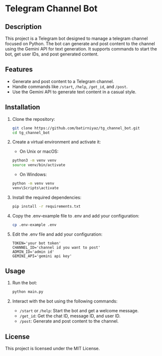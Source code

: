# Telegram Channel Bot

## Description
This project is a Telegram bot designed to manage a telegram channel focused on Python. The bot can generate and post content to the channel using the Gemini API for text generation. It supports commands to start the bot, get user IDs, and post generated content.

## Features
- Generate and post content to a Telegram channel.
- Handle commands like `/start`, `/help`, `/get_id`, and `/post`.
- Use the Gemini API to generate text content in a casual style.

## Installation
1. Clone the repository:
    ```sh
    git clone https://github.com/batirniyaz/tg_channel_bot.git
    cd tg_channel_bot
    ```

2. Create a virtual environment and activate it:
    - On Unix or macOS:
    ```sh
    python3 -m venv venv
    source venv/bin/activate
    ```
    - On Windows:
    ```sh
    python -m venv venv
    venv\Scripts\activate
    ```

3. Install the required dependencies:
    ```sh
    pip install -r requirements.txt
    ```

4. Copy the .env-example file to .env and add your configuration:
    ```sh
    cp .env-example .env
    ```

5. Edit the .env file and add your configuration:
    ```dotenv
    TOKEN='your bot token'
    CHANNEL_ID='channel id you want to post'
    ADMIN_ID='admin id'
    GEMINI_API='gemini api key'
    ```

## Usage
1. Run the bot:
    ```sh
    python main.py
    ```

2. Interact with the bot using the following commands:
    - `/start` or `/help`: Start the bot and get a welcome message.
    - `/get_id`: Get the chat ID, message ID, and user ID.
    - `/post`: Generate and post content to the channel.

## License
This project is licensed under the MIT License.